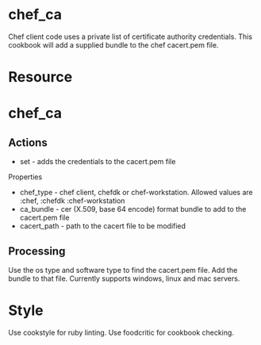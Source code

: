 # chef_ca

Chef client code uses a private list of certificate authority credentials.  This cookbook will add a supplied bundle to the chef cacert.pem file.

# Resource

chef_ca
======

Actions
-------
*  set - adds the credentials to the cacert.pem file

Properties
*  chef_type - chef client, chefdk or chef-workstation. Allowed values are :chef, :chefdk :chef-workstation
*  ca_bundle - cer (X.509, base 64 encode)  format bundle to add to the cacert.pem file
*  cacert_path - path to the cacert file to be modified

Processing
----------

Use the os type and software type to find the cacert.pem file.  Add the bundle to that file. Currently supports windows, linux and mac servers.

Style
====

Use cookstyle for ruby linting.
Use foodcritic for cookbook checking.
